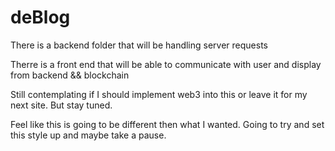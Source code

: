 # deBlog

There is a backend folder that will be handling server requests

Therre is a front end that will be able to communicate with user and display from backend && blockchain

Still contemplating if I should implement web3 into this or leave it for my next site. But stay tuned.

Feel like this is going to be different then what I wanted. Going to try and set this style up and maybe take a pause.